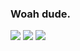 ### Woah dude.
<img src="{[BadgeURLHere](https://img.shields.io/badge/Python-FFD43B?style=for-the-badge&logo=python&logoColor=blue)}" />

<img src="{[BadgeURLHere](https://img.shields.io/badge/C%23-239120?style=for-the-badge&logo=c-sharp&logoColor=white)}" />

<img src="{[BadgeURLHere](https://img.shields.io/badge/Azure_DevOps-0078D7?style=for-the-badge&logo=azure-devops&logoColor=white)}" />
<!--
**Oscar-97/Oscar-97** is a ✨ _special_ ✨ repository because its `README.md` (this file) appears on your GitHub profile.

Here are some ideas to get you started:

- 🔭 I’m currently working on ...
- 🌱 I’m currently learning ...
- 👯 I’m looking to collaborate on ...
- 🤔 I’m looking for help with ...
- 💬 Ask me about ...
- 📫 How to reach me: ...
- 😄 Pronouns: ...
- ⚡ Fun fact: ...
-->
